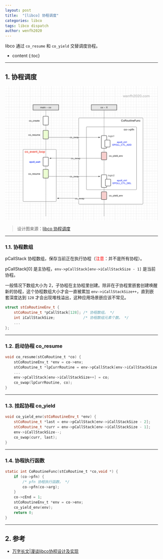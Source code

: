 ```yaml
---
layout: post
title:  "[libco] 协程调度"
categories: libco
tags: libco dispatch
author: wenfh2020
---
```


libco 通过 `co_resume` 和 `co_yield` 交替调度协程。






* content
{:toc}

---

## 1. 协程调度

<div align=center><img src="/images/2021-03-26-18-33-08.png" data-action="zoom"/></div>

> 设计图来源：[libco 协程调度](https://www.processon.com/view/5fe963ac5653bb05478ea3e7)

---

### 1.1. 协程数组

pCallStack 协程数组，保存当前正在执行协程（<font color=red>注意</font>：并不是所有协程）。

pCallStack[0] 是主协程，`env->pCallStack[env->iCallStackSize - 1]` 是当前协程。
  
一般情况下数组大小为 2，子协程在主协程里创建。除非在子协程里嵌套创建唤醒新的协程，这个协程数组大小才会一直被累加 `env->iCallStackSize++`，直到嵌套深度达到 `128` 才会出现堆栈溢出，这种应用场景嵌应该不常见。

```cpp
struct stCoRoutineEnv_t {
    stCoRoutine_t *pCallStack[128]; /* 协程数组。 */
    int iCallStackSize;             /* 协程数组元素个数。 */
    ...
};
```

---

### 1.2. 启动协程 co_resume

```c
void co_resume(stCoRoutine_t *co) {
    stCoRoutineEnv_t *env = co->env;
    stCoRoutine_t *lpCurrRoutine = env->pCallStack[env->iCallStackSize - 1];
    ...
    env->pCallStack[env->iCallStackSize++] = co;
    co_swap(lpCurrRoutine, co);
}
```

---

### 1.3. 挂起协程 co_yield

```cpp
void co_yield_env(stCoRoutineEnv_t *env) {
    stCoRoutine_t *last = env->pCallStack[env->iCallStackSize - 2];
    stCoRoutine_t *curr = env->pCallStack[env->iCallStackSize - 1];
    env->iCallStackSize--;
    co_swap(curr, last);
}
```

---

### 1.4. 协程执行函数

```c
static int CoRoutineFunc(stCoRoutine_t *co,void *) {
    if (co->pfn) {
        /* pfn 协程执行函数。 */
        co->pfn(co->arg);
    }
    co->cEnd = 1;
    stCoRoutineEnv_t *env = co->env;
    co_yield_env(env);
    return 0;
}
```

---

## 2. 参考

* [万字长文\|漫谈libco协程设计及实现](https://zhuanlan.zhihu.com/p/73679393)
